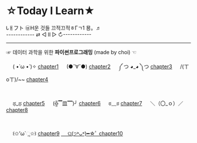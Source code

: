 # ☆Today I Learn★
Ꮣㅐフト ㉥Η운 것들 끄적끄적ㅎГㄱ1 묭。♬
<br>
------------ ⇄ ◁ II ▷ ↻------------
<hr>

☞ 데이터 과학을 위한 **파이썬프로그래밍** (made by choi) ☜

&emsp; ( •̀ ω •́ )✧ [chapter1](chapter_1.md)
&emsp; (●ˇ∀ˇ●) [chapter2](chapter_2.md)
&emsp; ༼ つ ◕_◕ ༽つ [chapter3](chapter_3.md)
&emsp; /(ㄒoㄒ)/~~ [chapter4](chapter_4.md)

<br>

&emsp; ಥ_ಥ [chapter5](chapter_5.md)
&emsp; (╬▔皿▔)╯ [chapter6](chpater_6.md)
&emsp; ಠ﹏ಠ [chapter7](chapter_7.md)
&emsp; ＼（〇_ｏ）／[chapter8](chapter_8.md)

<br>

&emsp; ꒰✩’ω`ૢ✩꒱ [chapter9](chapter_9.md)
[&emsp; ଘ(੭˃ᴗ˂)━☆ﾟ chapter10](chapter_10.md)
